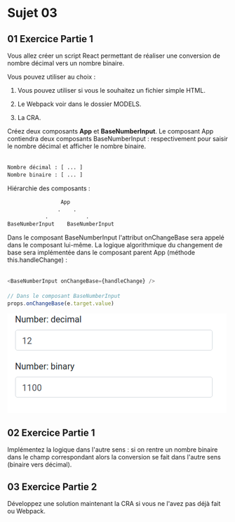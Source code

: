 # Sujet 03

## 01 Exercice Partie 1 

Vous allez créer un script React permettant de réaliser une conversion de nombre décimal vers un nombre binaire. 

Vous pouvez utiliser au choix :

1. Vous pouvez utiliser si vous le souhaitez un fichier simple HTML.

2. Le Webpack voir dans le dossier MODELS.

3. La CRA.

Créez deux composants **App** et **BaseNumberInput**. Le composant App contiendra deux composants BaseNumberInput : respectivement pour saisir le nombre décimal et afficher le nombre binaire.

```txt

Nombre décimal : [ ... ]
Nombre binaire : [ ... ]

```

Hiérarchie des composants :

```txt
                 App
                .    .
            .            .
BaseNumberInput    BaseNumberInput
```

Dans le composant BaseNumberInput l'attribut onChangeBase sera appelé dans le composant lui-même. La logique algorithmique du changement de base sera implémentée dans le composant parent App (méthode this.handleChange) :

```js

<BaseNumberInput onChangeBase={handleChange} />

// Dans le composant BaseNumberInput
props.onChangeBase(e.target.value)

```

![Conversion binary <=> decimal](./images/decimal_binary.png)

## 02 Exercice Partie 1 

Implémentez la logique dans l'autre sens : si on rentre un nombre binaire dans le champ correspondant alors la conversion se fait dans l'autre sens (binaire vers décimal).


## 03 Exercice Partie 2

Développez une solution maintenant la CRA si vous ne l'avez pas déjà fait ou Webpack.